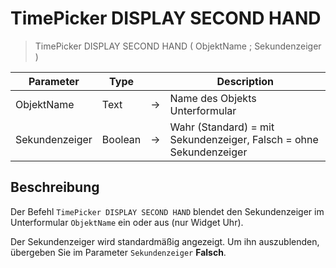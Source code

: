 # TimePicker DISPLAY SECOND HAND

> TimePicker DISPLAY SECOND HAND ( ObjektName ; Sekundenzeiger )

| Parameter | Type |     | Description |
| --- | --- | --- | --- |
| ObjektName | Text | → | Name des Objekts Unterformular |
| Sekundenzeiger | Boolean | → | Wahr (Standard) = mit Sekundenzeiger, Falsch = ohne Sekundenzeiger |

## Beschreibung

Der Befehl `TimePicker DISPLAY SECOND HAND` blendet den Sekundenzeiger im Unterformular `ObjektName` ein oder aus (nur Widget Uhr).

Der Sekundenzeiger wird standardmäßig angezeigt. Um ihn auszublenden, übergeben Sie im Parameter `Sekundenzeiger` **Falsch**.
